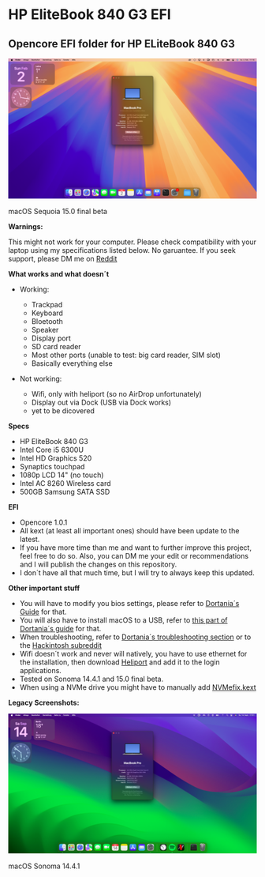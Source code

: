 # HP EliteBook 840 G3 EFI  

## Opencore EFI folder for HP ELiteBook 840 G3  

![Screenshot](Sequoia.png)

macOS Sequoia 15.0 final beta
   
   
**Warnings:**  

This might not work for your computer. Please check compatibility with your laptop using my specifications listed below. No garuantee. If you seek support, please DM me on [Reddit](https://reddit.com/u/randomappleboix)  

**What works and what doesn´t**

 - Working:
     - Trackpad
     - Keyboard
     - Bloetooth
     - Speaker
     - Display port
     - SD card reader
     - Most other ports (unable to test: big card reader, SIM slot)
     - Basically everything else

 - Not working:
     - Wifi, only with heliport (so no AirDrop unfortunately)
     - Display out via Dock (USB via Dock works)
     - yet to be dicovered
   
**Specs**

 - HP EliteBook 840 G3  
 - Intel Core i5 6300U  
 - Intel HD Graphics 520  
 - Synaptics touchpad  
 - 1080p LCD 14" (no touch)  
 - Intel AC 8260 Wireless card
 - 500GB Samsung SATA SSD

**EFI**

 - Opencore 1.0.1
 - All kext (at least all important ones) should have been update to the latest.
 - If you have more time than me and want to further improve this project, feel free to do so. Also, you can DM me your edit or recommendations and I will publish the changes on this repository.
 - I don´t have all that much time, but I will try to always keep this updated.

**Other important stuff**

 - You will have to modify you bios settings, please refer to [Dortania´s Guide](https://dortania.github.io/OpenCore-Install-Guide/config-laptop.plist/skylake.html#intel-bios-settings) for that.
 - You will also have to install macOS to a USB, refer to [this part of Dortania´s guide](https://dortania.github.io/OpenCore-Install-Guide/installer-guide/windows-install.html) for that.
 - When troubleshooting, refer to [Dortania´s troubleshooting section](https://dortania.github.io/OpenCore-Install-Guide/troubleshooting/troubleshooting.html) or to the [Hackintosh subreddit](https://reddit.com/r/hackintosh)
 - Wifi doesn´t work and never will natively, you have to use ethernet for the installation, then download [Heliport](https://github.com/OpenIntelWireless/HeliPort/releases/tag/v1.5.0) and add it to the login applications.
 - Tested on Sonoma 14.4.1 and 15.0 final beta.
 - When using a NVMe drive you might have to manually add [NVMefix.kext](https://github.com/acidanthera/NVMeFix/releases)

**Legacy Screenshots:**

![Screenshot](https://github.com/randomappleboi/HP-EliteBook-840-G3-EFI/blob/main/Sonoma.png)

macOS Sonoma 14.4.1

